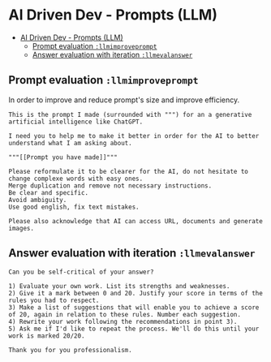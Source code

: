 # AI Driven Dev - Prompts (LLM)

- [AI Driven Dev - Prompts (LLM)](#ai-driven-dev---prompts-llm)
  - [Prompt evaluation `:llmimproveprompt`](#prompt-evaluation-llmimproveprompt)
  - [Answer evaluation with iteration `:llmevalanswer`](#answer-evaluation-with-iteration-llmevalanswer)

## Prompt evaluation `:llmimproveprompt`

In order to improve and reduce prompt's size and improve efficiency.

```text
This is the prompt I made (surrounded with """) for an a generative artificial intelligence like ChatGPT.

I need you to help me to make it better in order for the AI to better understand what I am asking about.

"""[[Prompt you have made]]"""

Please reformulate it to be clearer for the AI, do not hesitate to change complexe words with easy ones.
Merge duplication and remove not necessary instructions.
Be clear and specific.
Avoid ambiguity.
Use good english, fix text mistakes.

Please also acknowledge that AI can access URL, documents and generate images.
```

## Answer evaluation with iteration `:llmevalanswer`

```text
Can you be self-critical of your answer?

1) Evaluate your own work. List its strengths and weaknesses.
2) Give it a mark between 0 and 20. Justify your score in terms of the rules you had to respect.
3) Make a list of suggestions that will enable you to achieve a score of 20, again in relation to these rules. Number each suggestion.
4) Rewrite your work following the recommendations in point 3).
5) Ask me if I'd like to repeat the process. We'll do this until your work is marked 20/20.

Thank you for you professionalism.
```